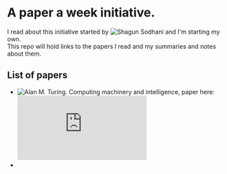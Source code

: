# A paper a week initiative.

I read about this initiative started by ![Shagun Sodhani](https://github.com/shagunsodhani) and I'm starting my own.  
This repo will hold links to the papers I read and my summaries and notes about them.  


## List of papers
* ![Alan M. Turing. *Computing machinery and intelligence*](https://medium.com/@xavrb/computing-machinery-and-intelligence-a-summary-e28edff00fe5), paper here: ![PDF](https://www.csee.umbc.edu/courses/471/papers/turing.pdf)
*
